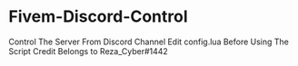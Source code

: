 # Fivem-Discord-Control
Control The Server From Discord Channel
Edit config.lua Before Using The Script
Credit Belongs to Reza_Cyber#1442
